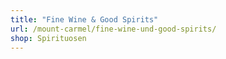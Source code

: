 ```yaml
---
title: "Fine Wine & Good Spirits"
url: /mount-carmel/fine-wine-und-good-spirits/
shop: Spirituosen
---
```


